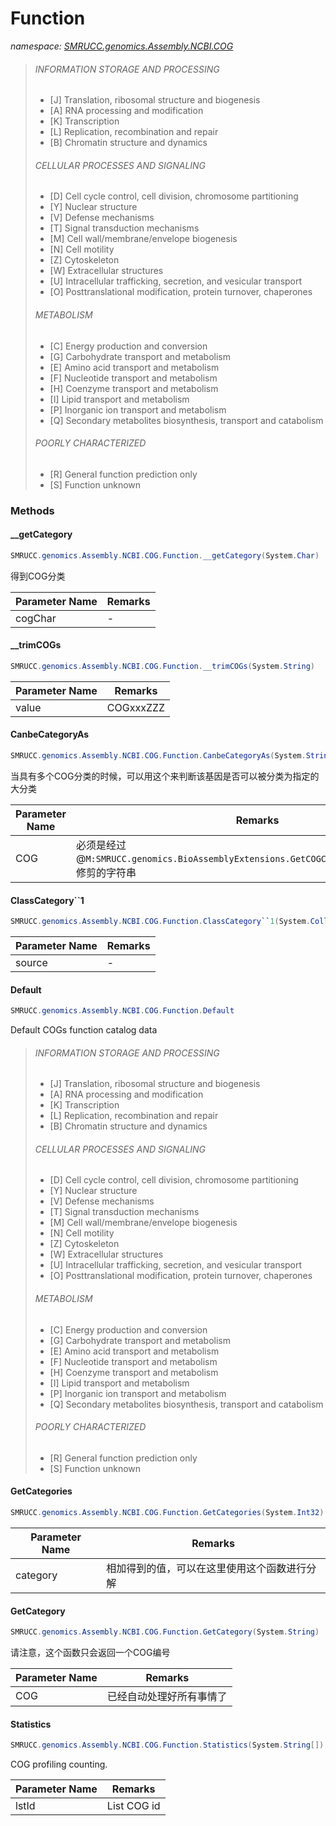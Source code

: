 ﻿# Function
_namespace: [SMRUCC.genomics.Assembly.NCBI.COG](./index.md)_



> 
>  ###### INFORMATION STORAGE AND PROCESSING
>  + [J] Translation, ribosomal structure and biogenesis
>  + [A] RNA processing and modification
>  + [K] Transcription
>  + [L] Replication, recombination and repair
>  + [B] Chromatin structure and dynamics
> 
>  ###### CELLULAR PROCESSES AND SIGNALING
>  + [D] Cell cycle control, cell division, chromosome partitioning
>  + [Y] Nuclear structure
>  + [V] Defense mechanisms
>  + [T] Signal transduction mechanisms
>  + [M] Cell wall/membrane/envelope biogenesis
>  + [N] Cell motility
>  + [Z] Cytoskeleton
>  + [W] Extracellular structures
>  + [U] Intracellular trafficking, secretion, and vesicular transport
>  + [O] Posttranslational modification, protein turnover, chaperones
> 
>  ###### METABOLISM
>  + [C] Energy production and conversion
>  + [G] Carbohydrate transport and metabolism
>  + [E] Amino acid transport and metabolism
>  + [F] Nucleotide transport and metabolism
>  + [H] Coenzyme transport and metabolism
>  + [I] Lipid transport and metabolism
>  + [P] Inorganic ion transport and metabolism
>  + [Q] Secondary metabolites biosynthesis, transport and catabolism
> 
>  ###### POORLY CHARACTERIZED
>  + [R] General function prediction only
>  + [S] Function unknown
>  


### Methods

#### __getCategory
```csharp
SMRUCC.genomics.Assembly.NCBI.COG.Function.__getCategory(System.Char)
```
得到COG分类

|Parameter Name|Remarks|
|--------------|-------|
|cogChar|-|


#### __trimCOGs
```csharp
SMRUCC.genomics.Assembly.NCBI.COG.Function.__trimCOGs(System.String)
```


|Parameter Name|Remarks|
|--------------|-------|
|value|COGxxxZZZ|


#### CanbeCategoryAs
```csharp
SMRUCC.genomics.Assembly.NCBI.COG.Function.CanbeCategoryAs(System.String,SMRUCC.genomics.Assembly.NCBI.COG.COGCategories)
```
当具有多个COG分类的时候，可以用这个来判断该基因是否可以被分类为指定的大分类

|Parameter Name|Remarks|
|--------------|-------|
|COG|必须是经过@``M:SMRUCC.genomics.BioAssemblyExtensions.GetCOGCategory(System.String)``修剪的字符串|


#### ClassCategory``1
```csharp
SMRUCC.genomics.Assembly.NCBI.COG.Function.ClassCategory``1(System.Collections.Generic.IEnumerable{``0})
```


|Parameter Name|Remarks|
|--------------|-------|
|source|-|


#### Default
```csharp
SMRUCC.genomics.Assembly.NCBI.COG.Function.Default
```
Default COGs function catalog data
> 
>  ###### INFORMATION STORAGE AND PROCESSING
>  + [J] Translation, ribosomal structure and biogenesis
>  + [A] RNA processing and modification
>  + [K] Transcription
>  + [L] Replication, recombination and repair
>  + [B] Chromatin structure and dynamics
> 
>  ###### CELLULAR PROCESSES AND SIGNALING
>  + [D] Cell cycle control, cell division, chromosome partitioning
>  + [Y] Nuclear structure
>  + [V] Defense mechanisms
>  + [T] Signal transduction mechanisms
>  + [M] Cell wall/membrane/envelope biogenesis
>  + [N] Cell motility
>  + [Z] Cytoskeleton
>  + [W] Extracellular structures
>  + [U] Intracellular trafficking, secretion, and vesicular transport
>  + [O] Posttranslational modification, protein turnover, chaperones
> 
>  ###### METABOLISM
>  + [C] Energy production and conversion
>  + [G] Carbohydrate transport and metabolism
>  + [E] Amino acid transport and metabolism
>  + [F] Nucleotide transport and metabolism
>  + [H] Coenzyme transport and metabolism
>  + [I] Lipid transport and metabolism
>  + [P] Inorganic ion transport and metabolism
>  + [Q] Secondary metabolites biosynthesis, transport and catabolism
> 
>  ###### POORLY CHARACTERIZED
>  + [R] General function prediction only
>  + [S] Function unknown
>  

#### GetCategories
```csharp
SMRUCC.genomics.Assembly.NCBI.COG.Function.GetCategories(System.Int32)
```


|Parameter Name|Remarks|
|--------------|-------|
|category|相加得到的值，可以在这里使用这个函数进行分解|


#### GetCategory
```csharp
SMRUCC.genomics.Assembly.NCBI.COG.Function.GetCategory(System.String)
```
请注意，这个函数只会返回一个COG编号

|Parameter Name|Remarks|
|--------------|-------|
|COG|已经自动处理好所有事情了|


#### Statistics
```csharp
SMRUCC.genomics.Assembly.NCBI.COG.Function.Statistics(System.String[])
```
COG profiling counting.

|Parameter Name|Remarks|
|--------------|-------|
|lstId|List COG id|



